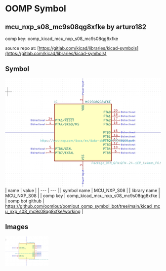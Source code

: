 # OOMP Symbol  
## mcu_nxp_s08_mc9s08qg8xfke  by arturo182  
  
oomp key: oomp_kicad_mcu_nxp_s08_mc9s08qg8xfke  
  
source repo at: [https://gitlab.com/kicad/libraries/kicad-symbols](https://gitlab.com/kicad/libraries/kicad-symbols)  
## Symbol  
  
[![working.png](working_600.png)](working.png)  
| name | value | 
| --- | --- | 
| symbol name | MCU_NXP_S08 | 
| library name | MCU_NXP_S08 | 
| oomp key | oomp_kicad_mcu_nxp_s08_mc9s08qg8xfke | 
| oomp bot github | https://github.com/oomlout/oomlout_oomp_symbol_bot/tree/main/kicad_mcu_nxp_s08_mc9s08qg8xfke/working | 
## Images  
  
[![working.png](working_140.png)](working.png)  
